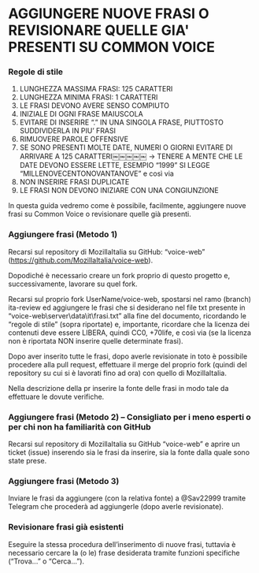 # AGGIUNGERE NUOVE FRASI O REVISIONARE QUELLE GIA' PRESENTI SU COMMON VOICE
 

### Regole di stile
 1. LUNGHEZZA MASSIMA FRASI: 125 CARATTERI 
 2. LUNGHEZZA MINIMA FRASI: 1 CARATTERI 
 3. LE FRASI DEVONO AVERE SENSO COMPIUTO 
 4. INIZIALE DI OGNI FRASE MAIUSCOLA 
 5. EVITARE DI INSERIRE “.” IN UNA SINGOLA FRASE, PIUTTOSTO SUDDIVIDERLA IN PIU’ FRASI 
 6. RIMUOVERE PAROLE OFFENSIVE 
 7. SE SONO PRESENTI MOLTE DATE, NUMERI O GIORNI EVITARE DI ARRIVARE A 125 CARATTERI￼￼￼￼￼ -> TENERE A MENTE CHE LE DATE DEVONO ESSERE LETTE, ESEMPIO “1999” SI LEGGE “MILLENOVECENTONOVANTANOVE” e così via 
 8. NON INSERIRE FRASI DUPLICATE 
 9. LE FRASI NON DEVONO INIZIARE CON UNA CONGIUNZIONE 

 

In questa guida vedremo come è possibile, facilmente, aggiungere nuove frasi su Common Voice o revisionare quelle già presenti. 

### Aggiungere frasi (Metodo 1) 

Recarsi sul repository di MozillaItalia su GitHub: “voice-web” (https://github.com/MozillaItalia/voice-web). 

Dopodiché è necessario creare un fork proprio di questo progetto e, successivamente, lavorare su quel fork. 

Recarsi sul proprio fork UserName/voice-web, spostarsi nel ramo (branch) ita-review ed aggiungere le frasi che si desiderano nel file txt presente in “voice-web\server\data\it\frasi.txt” alla fine del documento, ricordando le “regole di stile” (sopra riportate) e, importante, ricordare che la licenza dei contenuti deve essere LIBERA, quindi CC0, +70life, e così via (se la licenza non è riportata NON inserire quelle determinate frasi). 

Dopo aver inserito tutte le frasi, dopo averle revisionate in toto è possibile procedere alla pull request, effettuare il merge del proprio fork (quindi del repository su cui si è lavorati fino ad ora) con quello di MozillaItalia. 

Nella descrizione della pr inserire la fonte delle frasi in modo tale da effettuare le dovute verifiche. 

### Aggiungere frasi (Metodo 2) – Consigliato per i meno esperti o per chi non ha familiarità con GitHub 

Recarsi sul repository di MozillaItalia su GitHub “voice-web” e aprire un ticket (issue) inserendo sia le frasi da inserire, sia la fonte dalla quale sono state prese. 

### Aggiungere frasi (Metodo 3) 

Inviare le frasi da aggiungere (con la relativa fonte) a @Sav22999 tramite Telegram che procederà ad aggiungerle (dopo averle revisionate). 

### Revisionare frasi già esistenti 

Eseguire la stessa procedura dell’inserimento di nuove frasi, tuttavia è necessario cercare la (o le) frase desiderata tramite funzioni specifiche (“Trova...” o “Cerca...”).